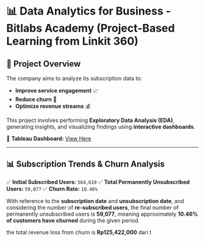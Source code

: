 # 📊 Data Analytics for Business - Bitlabs Academy (Project-Based Learning from Linkit 360)

## 📌 Project Overview
The company aims to analyze its subscription data to:
- **Improve service engagement** 📈
- **Reduce churn** 🔄
- **Optimize revenue streams** 💰

This project involves performing **Exploratory Data Analysis (EDA)**, generating insights, and visualizing findings using **interactive dashboards**.

🔗 **Tableau Dashboard:** [View Here](https://public.tableau.com/views/PBLLINKIT360_17336430212470/Dashboard2?:language=en-US&:sid=&:redirect=auth&:display_count=n&:origin=viz_share_link)

---

## 📊 Subscription Trends & Churn Analysis
✅ **Initial Subscribed Users:** `564,619`
✅ **Total Permanently Unsubscribed Users:** `59,077`
✅ **Churn Rate:** `10.46%`

With reference to the **subscription date** and **unsubscription date**, and considering the number of **re-subscribed users**, the final number of permanently unsubscribed users is **59,077**, meaning approximately **10.46% of customers have churned** during the given period.

the total revenue loss from churn is **Rp125,422,000** dari t


